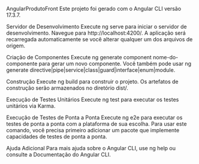 AngularProdutoFront
Este projeto foi gerado com o Angular CLI versão 17.3.7.

Servidor de Desenvolvimento
Execute ng serve para iniciar o servidor de desenvolvimento. Navegue para http://localhost:4200/. A aplicação será recarregada automaticamente se você alterar qualquer um dos arquivos de origem.

Criação de Componentes
Execute ng generate component nome-do-componente para gerar um novo componente. Você também pode usar ng generate directive|pipe|service|class|guard|interface|enum|module.

Construção
Execute ng build para construir o projeto. Os artefatos de construção serão armazenados no diretório dist/.

Execução de Testes Unitários
Execute ng test para executar os testes unitários via Karma.

Execução de Testes de Ponta a Ponta
Execute ng e2e para executar os testes de ponta a ponta com a plataforma de sua escolha. Para usar este comando, você precisa primeiro adicionar um pacote que implemente capacidades de testes de ponta a ponta.

Ajuda Adicional
Para mais ajuda sobre o Angular CLI, use ng help ou consulte a Documentação do Angular CLI.
